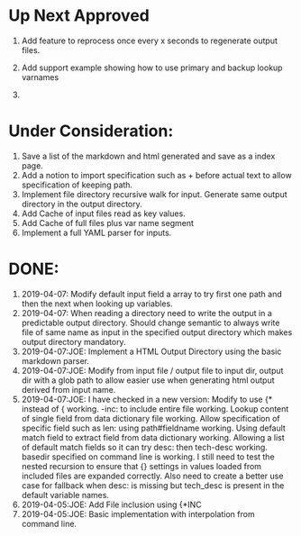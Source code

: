 # Up Next Approved

1. Add feature to reprocess once every x seconds to regenerate output files. 

2. Add support example showing how to use primary and backup lookup varnames

3. 

   

# Under Consideration:

1. Save a list of the markdown and html generated and save as a index page.
2. Add a notion to import specification such as + before actual text to allow specification of keeping path.
3. Implement file directory recursive walk for input.  Generate same output directory in the output directory.
4. Add Cache of input files read as key values.
5. Add Cache of full files plus var name segment 
6. Implement a full YAML parser for inputs.



# DONE:

1. 2019-04-07: Modify default  input field a array to try first one path and then the next when looking up variables.
2. 2019-04-07: When reading a directory need to write the output in a predictable output directory.  Should change semantic to always write file of same name as input in the specified output directory which makes output directory mandatory.
3. 2019-04-07:JOE: Implement a HTML Output Directory using the basic markdown parser.
4. 2019-04-07:JOE: Modify from input file / output file to input dir, output dir with a glob path to allow easier use when generating html output derived from input name.
5. 2019-04-07:JOE: I have checked in a new version:   Modify to use {* instead of { working.   -inc: to include entire file working.   Lookup content of single field from data dictionary file working.   Allow specification of specific field such as len: using  path#fieldname working.    Using default match field to extract field from data dictionary working.   Allowing a list of default match fields so it can try desc: then tech-desc working.   basedir specified on command line is working. I still need to test the nested recursion to ensure that {} settings in values loaded from included files are expanded correctly.   Also need to create a better use case for fallback when desc: is missing but tech_desc is present in the default variable names.   
6. 2019-04-05:JOE: Add File inclusion using {*INC
7. 2019-04-05:JOE: Basic implementation with interpolation from command line.



